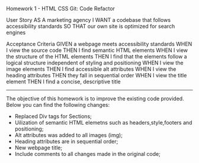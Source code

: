 Homework 1 - HTML CSS Git: Code Refactor

User Story
AS A marketing agency
I WANT a codebase that follows accessibility standards
SO THAT our own site is optimized for search engines

Acceptance Criteria
GIVEN a webpage meets accessibility standards
WHEN I view the source code
THEN I find semantic HTML elements
WHEN I view the structure of the HTML elements
THEN I find that the elements follow a logical structure independent of styling and positioning
WHEN I view the image elements
THEN I find accessible alt attributes
WHEN I view the heading attributes
THEN they fall in sequential order
WHEN I view the title element
THEN I find a concise, descriptive title

--------------------------------------------------------------

The objective of this homework is to improve the existing code provided. 
Below you can find the following changes:
 
- Replaced Div tags for Sections;
- Uilization of semantic HTML elemetns such as headers,style,footers and positioning;
- Alt attributes was added to all images (img);
- Heading attributes are in sequential order;
- New webpage title;
- Include comments to all changes made in the original code;










